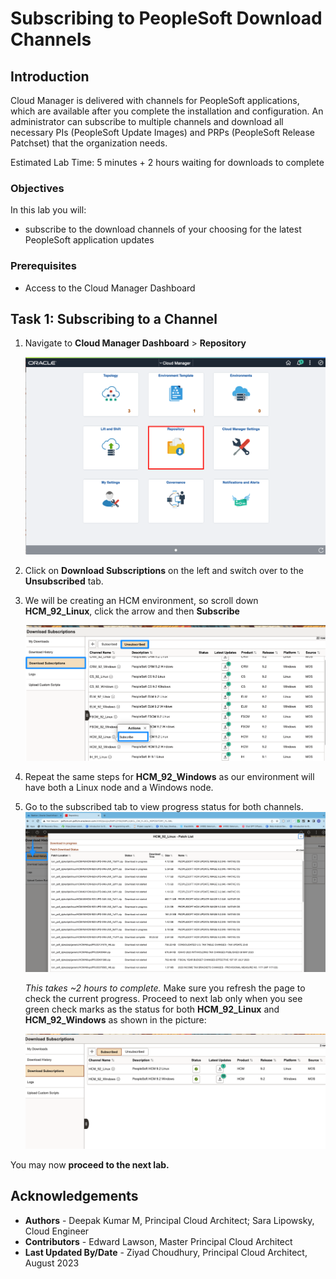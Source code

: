 # Subscribing to PeopleSoft Download Channels

## Introduction
Cloud Manager is delivered with channels for PeopleSoft applications, which are available after you complete the installation and configuration. An administrator can subscribe to multiple channels and download all necessary PIs (PeopleSoft Update Images) and PRPs (PeopleSoft Release Patchset) that the organization needs.

Estimated Lab Time: 5 minutes + 2 hours waiting for downloads to complete

### Objectives
In this lab you will:
* subscribe to the download channels of your choosing for the latest PeopleSoft application updates

### Prerequisites
- Access to the Cloud Manager Dashboard

## Task 1: Subscribing to a Channel

1.	Navigate to **Cloud Manager Dashboard** > **Repository** 
    
    ![Navigate to Cloud Manager Dashboard and then repository](./images/repo.png "")

2.	Click on **Download Subscriptions** on the left and switch over to the **Unsubscribed** tab.

3.	We will be creating an HCM environment, so scroll down **HCM\_92\_Linux**, click the arrow and then **Subscribe**

    ![click on the arrow and subscribe to the channel](./images/channel.png "")

4. Repeat the same steps for **HCM\_92\_Windows** as our environment will have both a Linux node and a Windows node.

5. Go to the subscribed tab to view progress status for both channels.
    ![current status of the image download in porgress](./images/patchlist.png "")

    *This takes ~2 hours to complete.* 
    Make sure you refresh the page to check the current progress. Proceed to next lab only when you see green check marks as the status for both **HCM\_92\_Linux** and **HCM\_92\_Windows** as shown in the picture:

    ![The channel download for the subscribed images is completed](./images/updated-channels.png "")

You may now **proceed to the next lab.**


## Acknowledgements
* **Authors** - Deepak Kumar M, Principal Cloud Architect; Sara Lipowsky, Cloud Engineer
* **Contributors** - Edward Lawson, Master Principal Cloud Architect
* **Last Updated By/Date** - Ziyad Choudhury, Principal Cloud Architect, August 2023


